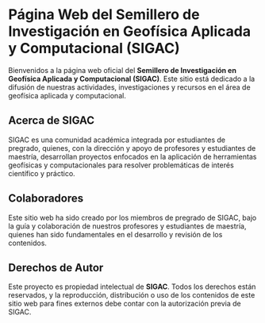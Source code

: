 # Página Web del Semillero de Investigación en Geofísica Aplicada y Computacional (SIGAC)

Bienvenidos a la página web oficial del **Semillero de Investigación en Geofísica Aplicada y Computacional (SIGAC)**. Este sitio está dedicado a la difusión de nuestras actividades, investigaciones y recursos en el área de geofísica aplicada y computacional.

## Acerca de SIGAC

SIGAC es una comunidad académica integrada por estudiantes de pregrado, quienes, con la dirección y apoyo de profesores y estudiantes de maestría, desarrollan proyectos enfocados en la aplicación de herramientas geofísicas y computacionales para resolver problemáticas de interés científico y práctico.

## Colaboradores

Este sitio web ha sido creado por los miembros de pregrado de SIGAC, bajo la guía y colaboración de nuestros profesores y estudiantes de maestría, quienes han sido fundamentales en el desarrollo y revisión de los contenidos.

## Derechos de Autor

Este proyecto es propiedad intelectual de **SIGAC**. Todos los derechos están reservados, y la reproducción, distribución o uso de los contenidos de este sitio web para fines externos debe contar con la autorización previa de SIGAC.

